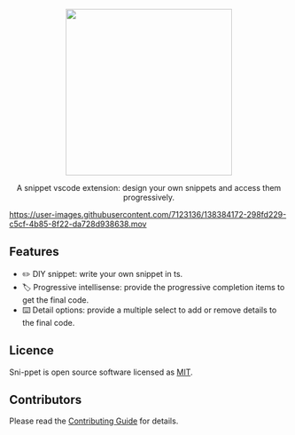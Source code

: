 
<p align="center">
  <a href="https://github.com/betterRunner/sni-ppet-private">
    <img width="300" src="https://user-images.githubusercontent.com/7123136/136742302-8b5e7e49-ae1d-417f-88a4-cac00bf91f87.png">
  </a>
  <br>
</p>

<p align="center">A snippet vscode extension: design your own snippets and access them progressively.
</p>

https://user-images.githubusercontent.com/7123136/138384172-298fd229-c5cf-4b85-8f22-da728d938638.mov

## Features

- ✏️ DIY snippet: write your own snippet in ts.
- 🏷️ Progressive intellisense: provide the progressive completion items to get the final code.
- ⌨️ Detail options: provide a multiple select to add or remove details to the final code.

## Licence

Sni-ppet is open source software licensed as
[MIT](https://github.com/betterRunner/sni-ppet/blob/main/LICENSE.md).

## Contributors

Please read the [Contributing Guide](./.github/contributing.md) for details.

